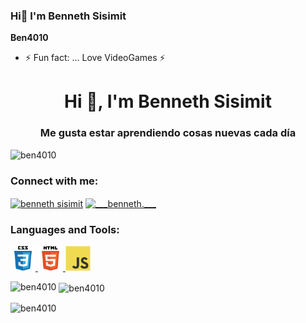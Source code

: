 ### Hi👋 I'm Benneth Sisimit

**Ben4010**

- ⚡ Fun fact: ... Love VideoGames ⚡
<h1 align="center">Hi 👋, I'm Benneth Sisimit</h1>
<h3 align="center">Me gusta estar aprendiendo cosas nuevas cada día</h3>

<p align="left"> <img src="https://komarev.com/ghpvc/?username=ben4010&label=Profile%20views&color=0e75b6&style=flat" alt="ben4010" /> </p>


<h3 align="left">Connect with me:</h3>
<p align="left">
<a href=https://www.linkedin.com/in/benneth-sisimit-975216256/ target="blank"><img align="center" src="https://raw.githubusercontent.com/rahuldkjain/github-profile-readme-generator/master/src/images/icons/Social/linked-in-alt.svg" alt="benneth sisimit" height="30" width="40" /></a>
<a href="https://instagram.com/___benneth.___" target="blank"><img align="center" src="https://raw.githubusercontent.com/rahuldkjain/github-profile-readme-generator/master/src/images/icons/Social/instagram.svg" alt="___benneth.___" height="30" width="40" /></a>
</p>

<h3 align="left">Languages and Tools:</h3>
<p align="left"> <a href="https://www.w3schools.com/css/" target="_blank" rel="noreferrer"> <img src="https://raw.githubusercontent.com/devicons/devicon/master/icons/css3/css3-original-wordmark.svg" alt="css3" width="40" height="40"/> </a> <a href="https://www.w3.org/html/" target="_blank" rel="noreferrer"> <img src="https://raw.githubusercontent.com/devicons/devicon/master/icons/html5/html5-original-wordmark.svg" alt="html5" width="40" height="40"/> </a> <a href="https://developer.mozilla.org/en-US/docs/Web/JavaScript" target="_blank" rel="noreferrer"> <img src="https://raw.githubusercontent.com/devicons/devicon/master/icons/javascript/javascript-original.svg" alt="javascript" width="40" height="40"/> </a> </p>

<p><img align="left" src="https://github-readme-stats.vercel.app/api/top-langs?username=ben4010&show_icons=true&locale=en&layout=compact" alt="ben4010" /></p>

<p>&nbsp;<img align="center" src="https://github-readme-stats.vercel.app/api?username=ben4010&show_icons=true&locale=en" alt="ben4010" /></p>

<p><img align="center" src="https://github-readme-streak-stats.herokuapp.com/?user=ben4010&" alt="ben4010" /></p>



